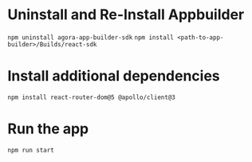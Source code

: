 # Uninstall and Re-Install Appbuilder
`npm uninstall agora-app-builder-sdk`
`npm install <path-to-app-builder>/Builds/react-sdk`

# Install additional dependencies
`npm install react-router-dom@5 @apollo/client@3`

# Run the app
`npm run start`
